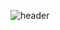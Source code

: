 ![header](https://capsule-render.vercel.app/api?type=waving&color=143464&height=200&section=header&text=Hey!%20I'm%20Aayush.%20👋&fontSize=60&animation=fadeIn&fontAlignY=40)

<!---
akarki2005/akarki2005 is a ✨ special ✨ repository because its `README.md` (this file) appears on your GitHub profile.
You can click the Preview link to take a look at your changes.
--->
